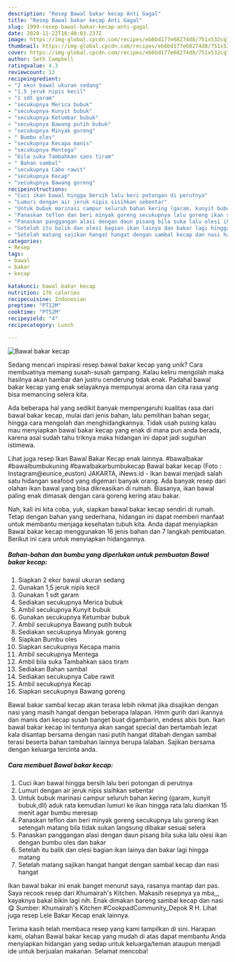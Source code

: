 ```yaml
---
description: "Resep Bawal bakar kecap Anti Gagal"
title: "Resep Bawal bakar kecap Anti Gagal"
slug: 1999-resep-bawal-bakar-kecap-anti-gagal
date: 2020-11-22T16:40:03.237Z
image: https://img-global.cpcdn.com/recipes/eb6bd177e68274d8/751x532cq70/bawal-bakar-kecap-foto-resep-utama.jpg
thumbnail: https://img-global.cpcdn.com/recipes/eb6bd177e68274d8/751x532cq70/bawal-bakar-kecap-foto-resep-utama.jpg
cover: https://img-global.cpcdn.com/recipes/eb6bd177e68274d8/751x532cq70/bawal-bakar-kecap-foto-resep-utama.jpg
author: Seth Campbell
ratingvalue: 4.3
reviewcount: 13
recipeingredient:
- "2 ekor bawal ukuran sedang"
- "1,5 jeruk nipis kecil"
- "1 sdt garam"
- "secukupnya Merica bubuk"
- "secukupnya Kunyit bubuk"
- "secukupnya Ketumbar bubuk"
- "secukupnya Bawang putih bubuk"
- "secukupnya Minyak goreng"
- " Bumbu oles"
- "secukupnya Kecapa manis"
- "secukupnya Mentega"
- "bila suka Tambahkan saos tiram"
- " Bahan sambal"
- "secukupnya Cabe rawit"
- "secukupnya Kecap"
- "secukupnya Bawang goreng"
recipeinstructions:
- "Cuci ikan bawal hingga bersih lalu beri potongan di perutnya"
- "Lumuri dengan air jeruk nipis sisihkan sebentar"
- "Untuk bubuk marinasi campur seluruh bahan kering (garam, kunyit bubuk,dll) aduk rata kemudian lumuri ke ikan hingga rata lalu diamkan 15 menit agar bumbu meresap"
- "Panaskan teflon dan beri minyak goreng secukupnya lalu goreng ikan setengah matang bila tidak sukan langsung dibakar sesuai selera"
- "Panaskan panggangan alasi dengan daun pisang bila suka lalu olesi ikan dengan bumbu oles dan bakar"
- "Setelah itu balik dan olesi bagian ikan lainya dan bakar lagi hingga matang"
- "Setelah matang sajikan hangat hangat dengan sambal kecap dan nasi hangat"
categories:
- Resep
tags:
- bawal
- bakar
- kecap

katakunci: bawal bakar kecap 
nutrition: 176 calories
recipecuisine: Indonesian
preptime: "PT12M"
cooktime: "PT52M"
recipeyield: "4"
recipecategory: Lunch

---
```



![Bawal bakar kecap](https://img-global.cpcdn.com/recipes/eb6bd177e68274d8/751x532cq70/bawal-bakar-kecap-foto-resep-utama.jpg)

Sedang mencari inspirasi resep bawal bakar kecap yang unik? Cara membuatnya memang susah-susah gampang. Kalau keliru mengolah maka hasilnya akan hambar dan justru cenderung tidak enak. Padahal bawal bakar kecap yang enak selayaknya mempunyai aroma dan cita rasa yang bisa memancing selera kita.

Ada beberapa hal yang sedikit banyak mempengaruhi kualitas rasa dari bawal bakar kecap, mulai dari jenis bahan, lalu pemilihan bahan segar, hingga cara mengolah dan menghidangkannya. Tidak usah pusing kalau mau menyiapkan bawal bakar kecap yang enak di mana pun anda berada, karena asal sudah tahu triknya maka hidangan ini dapat jadi suguhan istimewa.

Lihat juga resep Ikan Bawal Bakar Kecap enak lainnya. #bawalbakar #bawalbumbukuning #bawalbakarbumbukecap Bawal bakar kecap (Foto : Instagram@eunice_euston) JAKARTA, iNews.id - Ikan bawal menjadi salah satu hidangan seafood yang digemari banyak orang. Ada banyak resep dari olahan ikan bawal yang bisa dikreasikan di rumah. Biasanya, ikan bawal paling enak dimasak dengan cara goreng kering atau bakar.


Nah, kali ini kita coba, yuk, siapkan bawal bakar kecap sendiri di rumah. Tetap dengan bahan yang sederhana, hidangan ini dapat memberi manfaat untuk membantu menjaga kesehatan tubuh kita. Anda dapat menyiapkan Bawal bakar kecap menggunakan 16 jenis bahan dan 7 langkah pembuatan. Berikut ini cara untuk menyiapkan hidangannya.

<!--inarticleads1-->

##### Bahan-bahan dan bumbu yang diperlukan untuk pembuatan Bawal bakar kecap:

1. Siapkan 2 ekor bawal ukuran sedang
1. Gunakan 1,5 jeruk nipis kecil
1. Gunakan 1 sdt garam
1. Sediakan secukupnya Merica bubuk
1. Ambil secukupnya Kunyit bubuk
1. Gunakan secukupnya Ketumbar bubuk
1. Ambil secukupnya Bawang putih bubuk
1. Sediakan secukupnya Minyak goreng
1. Siapkan  Bumbu oles
1. Siapkan secukupnya Kecapa manis
1. Ambil secukupnya Mentega
1. Ambil bila suka Tambahkan saos tiram
1. Sediakan  Bahan sambal
1. Sediakan secukupnya Cabe rawit
1. Ambil secukupnya Kecap
1. Siapkan secukupnya Bawang goreng


Bawal bakar sambal kecap akan terasa lebih nikmat jika disajikan dengan nasi yang masih hangat dengan beberapa lalapan. Hmm gurih dari ikannya dan manis dari kecap susah banget buat digambarin, endess abis bun. Ikan bawal bakar kecap ini tentunya akan sangat special dan bertambah lezat kala disantap bersama dengan nasi putih hangat ditabah dengan sambal terasi beserta bahan tambahan lainnya berupa lalaban. Sajikan bersama dengan keluarga tercinta anda. 

<!--inarticleads2-->

##### Cara membuat Bawal bakar kecap:

1. Cuci ikan bawal hingga bersih lalu beri potongan di perutnya
1. Lumuri dengan air jeruk nipis sisihkan sebentar
1. Untuk bubuk marinasi campur seluruh bahan kering (garam, kunyit bubuk,dll) aduk rata kemudian lumuri ke ikan hingga rata lalu diamkan 15 menit agar bumbu meresap
1. Panaskan teflon dan beri minyak goreng secukupnya lalu goreng ikan setengah matang bila tidak sukan langsung dibakar sesuai selera
1. Panaskan panggangan alasi dengan daun pisang bila suka lalu olesi ikan dengan bumbu oles dan bakar
1. Setelah itu balik dan olesi bagian ikan lainya dan bakar lagi hingga matang
1. Setelah matang sajikan hangat hangat dengan sambal kecap dan nasi hangat


Ikan bawal bakar ini enak banget menurut saya, rasanya mantap dan pas. Saya recook resep dari Khumairah&#39;s Kitchen. Makasih resepnya ya mba,,, kayaknya bakal bikin lagi nih. Enak dimakan bareng sambal kecap dan nasi 😋 Sumber: Khumairah&#39;s Kitchen #CookpadCommunity_Depok R H. Lihat juga resep Lele Bakar Kecap enak lainnya. 

Terima kasih telah membaca resep yang kami tampilkan di sini. Harapan kami, olahan Bawal bakar kecap yang mudah di atas dapat membantu Anda menyiapkan hidangan yang sedap untuk keluarga/teman ataupun menjadi ide untuk berjualan makanan. Selamat mencoba!
